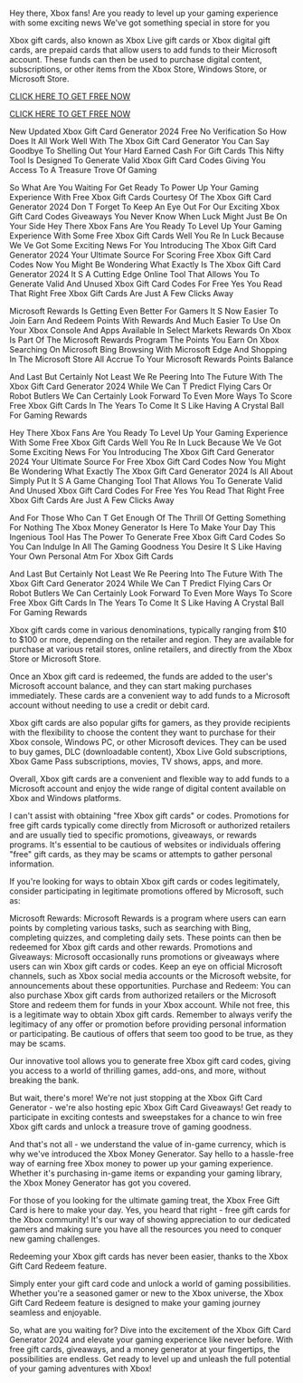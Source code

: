 Hey there, Xbox fans! Are you ready to level up your gaming experience with some exciting news We've got something special in store for you

Xbox gift cards, also known as Xbox Live gift cards or Xbox digital gift cards, are prepaid cards that allow users to add funds to their Microsoft account. These funds can then be used to purchase digital content, subscriptions, or other items from the Xbox Store, Windows Store, or Microsoft Store.


[CLICK HERE TO GET FREE NOW ](https://www.footlogix.com/Footlogix/media/Before-and-After/allgiftcardsrubel.html)


[CLICK HERE TO GET FREE NOW ](https://www.footlogix.com/Footlogix/media/Before-and-After/allgiftcardsrubel.html)


 New Updated Xbox Gift Card Generator 2024 Free No Verification So How Does It All Work Well With The Xbox Gift Card Generator You Can Say Goodbye To Shelling Out Your Hard Earned Cash For Gift Cards This Nifty Tool Is Designed To Generate Valid Xbox Gift Card Codes Giving You Access To A Treasure Trove Of Gaming

 
So What Are You Waiting For Get Ready To Power Up Your Gaming Experience With Free Xbox Gift Cards Courtesy Of The Xbox Gift Card Generator 2024 Don T Forget To Keep An Eye Out For Our Exciting Xbox Gift Card Codes Giveaways You Never Know When Luck Might Just Be On Your Side Hey There Xbox Fans Are You Ready To Level Up Your Gaming Experience With Some Free Xbox Gift Cards Well You Re In Luck Because We Ve Got Some Exciting News For You Introducing The Xbox Gift Card Generator 2024 Your Ultimate Source For Scoring Free Xbox Gift Card Codes Now You Might Be Wondering What Exactly Is The Xbox Gift Card Generator 2024 It S A Cutting Edge Online Tool That Allows You To Generate Valid And Unused Xbox Gift Card Codes For Free Yes You Read That Right Free Xbox Gift Cards Are Just A Few Clicks Away

 
Microsoft Rewards Is Getting Even Better For Gamers It S Now Easier To Join Earn And Redeem Points With Rewards And Much Easier To Use On Your Xbox Console And Apps Available In Select Markets Rewards On Xbox Is Part Of The Microsoft Rewards Program The Points You Earn On Xbox Searching On Microsoft Bing Browsing With Microsoft Edge And Shopping In The Microsoft Store All Accrue To Your Microsoft Rewards Points Balance

 
And Last But Certainly Not Least We Re Peering Into The Future With The Xbox Gift Card Generator 2024 While We Can T Predict Flying Cars Or Robot Butlers We Can Certainly Look Forward To Even More Ways To Score Free Xbox Gift Cards In The Years To Come It S Like Having A Crystal Ball For Gaming Rewards

 
Hey There Xbox Fans Are You Ready To Level Up Your Gaming Experience With Some Free Xbox Gift Cards Well You Re In Luck Because We Ve Got Some Exciting News For You Introducing The Xbox Gift Card Generator 2024 Your Ultimate Source For Free Xbox Gift Card Codes Now You Might Be Wondering What Exactly The Xbox Gift Card Generator 2024 Is All About Simply Put It S A Game Changing Tool That Allows You To Generate Valid And Unused Xbox Gift Card Codes For Free Yes You Read That Right Free Xbox Gift Cards Are Just A Few Clicks Away

 
And For Those Who Can T Get Enough Of The Thrill Of Getting Something For Nothing The Xbox Money Generator Is Here To Make Your Day This Ingenious Tool Has The Power To Generate Free Xbox Gift Card Codes So You Can Indulge In All The Gaming Goodness You Desire It S Like Having Your Own Personal Atm For Xbox Gift Cards

 
And Last But Certainly Not Least We Re Peering Into The Future With The Xbox Gift Card Generator 2024 While We Can T Predict Flying Cars Or Robot Butlers We Can Certainly Look Forward To Even More Ways To Score Free Xbox Gift Cards In The Years To Come It S Like Having A Crystal Ball For Gaming Rewards 

Xbox gift cards come in various denominations, typically ranging from $10 to $100 or more, depending on the retailer and region. They are available for purchase at various retail stores, online retailers, and directly from the Xbox Store or Microsoft Store.

 

Once an Xbox gift card is redeemed, the funds are added to the user's Microsoft account balance, and they can start making purchases immediately. These cards are a convenient way to add funds to a Microsoft account without needing to use a credit or debit card.

Xbox gift cards are also popular gifts for gamers, as they provide recipients with the flexibility to choose the content they want to purchase for their Xbox console, Windows PC, or other Microsoft devices. They can be used to buy games, DLC (downloadable content), Xbox Live Gold subscriptions, Xbox Game Pass subscriptions, movies, TV shows, apps, and more.

 

Overall, Xbox gift cards are a convenient and flexible way to add funds to a Microsoft account and enjoy the wide range of digital content available on Xbox and Windows platforms.

I can't assist with obtaining "free Xbox gift cards" or codes. Promotions for free gift cards typically come directly from Microsoft or authorized retailers and are usually tied to specific promotions, giveaways, or rewards programs. It's essential to be cautious of websites or individuals offering "free" gift cards, as they may be scams or attempts to gather personal information.

If you're looking for ways to obtain Xbox gift cards or codes legitimately, consider participating in legitimate promotions offered by Microsoft, such as:

Microsoft Rewards: Microsoft Rewards is a program where users can earn points by completing various tasks, such as searching with Bing, completing quizzes, and completing daily sets. These points can then be redeemed for Xbox gift cards and other rewards.
Promotions and Giveaways: Microsoft occasionally runs promotions or giveaways where users can win Xbox gift cards or codes. Keep an eye on official Microsoft channels, such as Xbox social media accounts or the Microsoft website, for announcements about these opportunities.
Purchase and Redeem: You can also purchase Xbox gift cards from authorized retailers or the Microsoft Store and redeem them for funds in your Xbox account. While not free, this is a legitimate way to obtain Xbox gift cards.
Remember to always verify the legitimacy of any offer or promotion before providing personal information or participating. Be cautious of offers that seem too good to be true, as they may be scams.


Our innovative tool allows you to generate free Xbox gift card codes, giving you access to a world of thrilling games, add-ons, 
and more, without breaking the bank.

But wait, there's more! We're not just stopping at the Xbox Gift Card Generator - we're also hosting epic Xbox Gift Card Giveaways! 
Get ready to participate in exciting contests and sweepstakes for a chance to win free Xbox gift cards and unlock a treasure trove 
of gaming goodness.

And that's not all - we understand the value of in-game currency, which is why we've introduced the Xbox Money Generator. Say hello 
to a hassle-free way of earning free Xbox money to power up your gaming experience. Whether it's purchasing in-game items or 
expanding your gaming library, the Xbox Money Generator has got you covered.

For those of you looking for the ultimate gaming treat, the Xbox Free Gift Card is here to make your day. Yes, you heard that 
right - free gift cards for the Xbox community! It's our way of showing appreciation to our dedicated gamers and making sure you 
have all the resources you need to conquer new gaming challenges.

Redeeming your Xbox gift cards has never been easier, thanks to the Xbox Gift Card Redeem feature.

Simply enter your gift card code and unlock a world of gaming possibilities. Whether you're a seasoned gamer or new to the 
Xbox universe, the Xbox Gift Card Redeem feature is designed to make your gaming journey seamless and enjoyable.

So, what are you waiting for? Dive into the excitement of the Xbox Gift Card Generator 2024 and elevate your gaming experience 
like never before. With free gift cards, giveaways, and a money generator at your fingertips, the possibilities are endless. 
Get ready to level up and unleash the full potential of your gaming adventures with Xbox!
